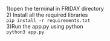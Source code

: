 1)open the terminal in FRIDAY directory<br>
2) Install all the required libraries<br>
   <code>pip install -r requirements.txt</code><br>
3)Run the app.py using python<br>
   <code>python3 app.py</code><br>
